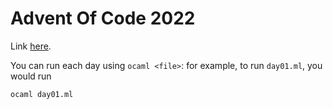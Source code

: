 # Advent Of Code 2022

Link [here](https://adventofcode.com/2022).

You can run each day using `ocaml <file>`: for example, to run `day01.ml`, you would run
```
ocaml day01.ml
```
